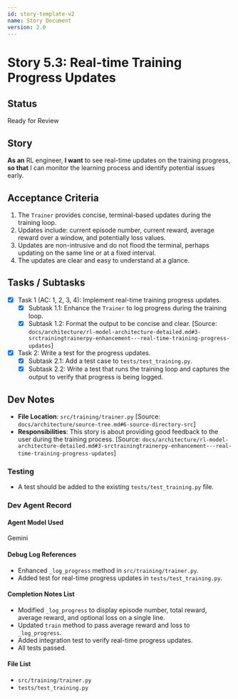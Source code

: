 ```yaml
---
id: story-template-v2
name: Story Document
version: 2.0
---
```


# Story 5.3: Real-time Training Progress Updates

## Status
Ready for Review

## Story
**As an** RL engineer,
**I want** to see real-time updates on the training progress,
**so that** I can monitor the learning process and identify potential issues early.

## Acceptance Criteria
1. The `Trainer` provides concise, terminal-based updates during the training loop.
2. Updates include: current episode number, current reward, average reward over a window, and potentially loss values.
3. Updates are non-intrusive and do not flood the terminal, perhaps updating on the same line or at a fixed interval.
4. The updates are clear and easy to understand at a glance.

## Tasks / Subtasks
- [x] Task 1 (AC: 1, 2, 3, 4): Implement real-time training progress updates.
    - [x] Subtask 1.1: Enhance the `Trainer` to log progress during the training loop.
    - [x] Subtask 1.2: Format the output to be concise and clear. [Source: `docs/architecture/rl-model-architecture-detailed.md#3-srctrainingtrainerpy-enhancement---real-time-training-progress-updates`]
- [x] Task 2: Write a test for the progress updates.
    - [x] Subtask 2.1: Add a test case to `tests/test_training.py`.
    - [x] Subtask 2.2: Write a test that runs the training loop and captures the output to verify that progress is being logged.

## Dev Notes
- **File Location**: `src/training/trainer.py` [Source: `docs/architecture/source-tree.md#6-source-directory-src`]
- **Responsibilities**: This story is about providing good feedback to the user during the training process. [Source: `docs/architecture/rl-model-architecture-detailed.md#3-srctrainingtrainerpy-enhancement---real-time-training-progress-updates`]

### Testing
- A test should be added to the existing `tests/test_training.py` file.

### Dev Agent Record
#### Agent Model Used
Gemini
#### Debug Log References
- Enhanced `_log_progress` method in `src/training/trainer.py`.
- Added test for real-time progress updates in `tests/test_training.py`.
#### Completion Notes List
- Modified `_log_progress` to display episode number, total reward, average reward, and optional loss on a single line.
- Updated `train` method to pass average reward and loss to `_log_progress`.
- Added integration test to verify real-time progress updates.
- All tests passed.
#### File List
- `src/training/trainer.py`
- `tests/test_training.py`
